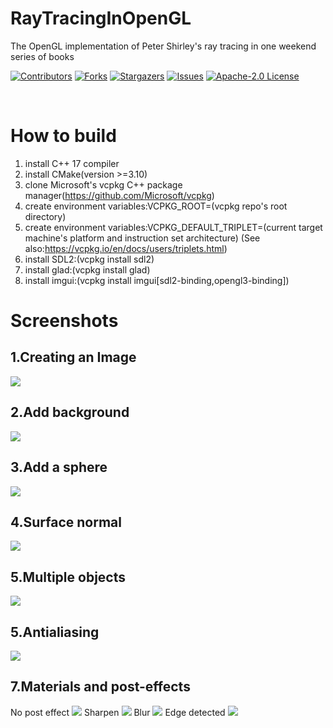 # RayTracingInOpenGL
The OpenGL implementation of Peter Shirley's ray tracing in one weekend series of books


<!-- PROJECT SHIELDS -->

[![Contributors][contributors-shield]][contributors-url]
[![Forks][forks-shield]][forks-url]
[![Stargazers][stars-shield]][stars-url]
[![Issues][issues-shield]][issues-url]
[![Apache-2.0 License][license-shield]][license-url]

<!-- PROJECT LOGO -->
<br />

# How to build
1. install C++ 17 compiler
2. install CMake(version >=3.10)
3. clone Microsoft's vcpkg C++ package manager(https://github.com/Microsoft/vcpkg)
4. create environment variables:VCPKG_ROOT=(vcpkg repo's root directory)
5. create environment variables:VCPKG_DEFAULT_TRIPLET=(current target machine's platform and instruction set architecture)   (See also:https://vcpkg.io/en/docs/users/triplets.html)
6. install SDL2:(vcpkg install sdl2)
7. install glad:(vcpkg install glad)
8. install imgui:(vcpkg install imgui[sdl2-binding,opengl3-binding])

# Screenshots
## 1.Creating an Image
![](/imgs/Snipaste_2022-03-28_03-51-57.png)
## 2.Add background
![](/imgs/Snipaste_2022-03-28_18-28-18.png)
## 3.Add a sphere
![](/imgs/Snipaste_2022-03-28_18-28-23.png)
## 4.Surface normal
![](/imgs/Snipaste_2022-03-28_22-18-33.png)
## 5.Multiple objects
![](/imgs/Snipaste_2022-04-07_03-55-52.png)
## 5.Antialiasing
![](/imgs/Snipaste_2022-04-07_04-07-29.png)


## 7.Materials and post-effects
No post effect
![](/imgs/Snipaste_2022-03-28_03-53-03.png)
Sharpen
![](/imgs/Snipaste_2022-03-28_03-53-15.png)
Blur
![](/imgs/Snipaste_2022-03-28_03-53-22.png)
Edge detected
![](/imgs/Snipaste_2022-03-28_03-53-28.png)

<!-- links -->
[contributors-shield]: https://img.shields.io/github/contributors/Sqazine/RayTracingInOpenGL.svg?style=flat-square
[contributors-url]: https://github.com/Sqazine/RayTracingInOpenGL/graphs/contributors
[forks-shield]: https://img.shields.io/github/forks/Sqazine/RayTracingInOpenGL.svg?style=flat-square
[forks-url]: https://github.com/Sqazine/RayTracingInOpenGL/network/members
[stars-shield]: https://img.shields.io/github/stars/Sqazine/RayTracingInOpenGL.svg?style=flat-square
[stars-url]: https://github.com/Sqazine/RayTracingInOpenGL/stargazers
[issues-shield]: https://img.shields.io/github/issues/Sqazine/RayTracingInOpenGL.svg?style=flat-square
[issues-url]: https://img.shields.io/github/issues/Sqazine/RayTracingInOpenGL.svg
[license-shield]: https://img.shields.io/github/license/Sqazine/RayTracingInOpenGL.svg?style=flat-square
[license-url]: https://github.com/Sqazine/RayTracingInOpenGL/blob/master/LICENSE
